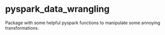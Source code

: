 # pyspark_data_wrangling
Package with some helpful pyspark functions to manipulate some annoying transformations.
